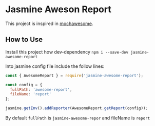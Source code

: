 # Jasmine Aweson Report
This project is inspired in [mochawesome](https://github.com/adamgruber/mochawesome).

## How to Use
Install this project how dev-dependency
`npm i --save-dev jasmine-awesome-report`

Into jasmine config file include the follow lines:

```js
const { AwesomeReport } = require('jasmine-awesome-report');

const config = {
  fullPath: 'awesome-report',
  fileName: 'report'
};

jasmine.getEnv().addReporter(AwesomeReport.getReport(config));
```

By default `fullPath` is `jasmine-awesome-repor` and fileName is `report`

